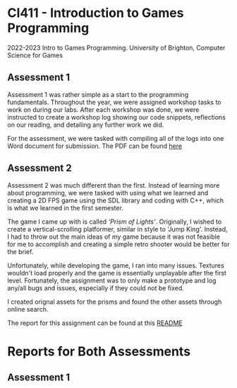 # CI411 - Introduction to Games Programming
2022-2023 Intro to Games Programming. University of Brighton, Computer Science for Games
## Assessment 1
Assessment 1 was rather simple as a start to the programming fundamentals. Throughout the year, we were assigned workshop tasks to work on during our labs. After each workshop was done, we were instructed to create a workshop log showing our code snippets, reflections on our reading, and detailing any further work we did. 

For the assessment, we were tasked with compiling all of the logs into one Word document for submission. The PDF can be found [here](/Semester%201/CI411_ASSESSMENT1.pdf)
## Assessment 2
Assessment 2 was much different than the first. Instead of learning more about programming, we were tasked with using what we learned and creating a 2D FPS game using the SDL library and coding with C++, which is what we learned in the first semester.

The game I came up with is called <i>'Prism of Lights'</i>. Originally, I wished to create a vertical-scrolling platformer, similar in style to 'Jump King'. Instead, I had to throw out the main ideas of my game because it was not feasible for me to accomplish and creating a simple retro shooter would be better for the brief.

Unfortunately, while developing the game, I ran into many issues. Textures wouldn't load properly and the game is essentially unplayable after the first level. Fortunately, the assignment was to only make a prototype and log any/all bugs and issues, especially if they could not be fixed.

I created orignal assets for the prisms and found the other assets through online search.

The report for this assignment can be found at this [README](/Semester%202)


# Reports for Both Assessments
## Assessment 1

